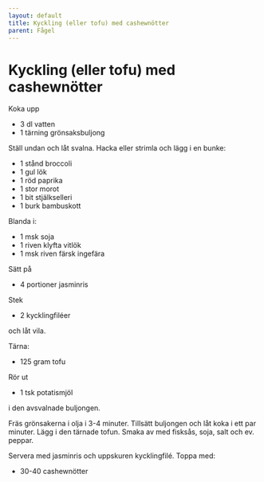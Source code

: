 ```yaml
---
layout: default
title: Kyckling (eller tofu) med cashewnötter
parent: Fågel
---
```

# Kyckling (eller tofu) med cashewnötter

Koka upp

* 3 dl vatten
* 1 tärning grönsaksbuljong

Ställ undan och låt svalna. Hacka eller strimla och lägg i en bunke:

* 1 stånd broccoli
* 1 gul lök
* 1 röd paprika
* 1 stor morot
* 1 bit stjälkselleri
* 1 burk bambuskott
  
Blanda i:

* 1 msk soja
* 1 riven klyfta vitlök
* 1 msk riven färsk ingefära

Sätt på

* 4 portioner jasminris

Stek

* 2 kycklingfiléer

och låt vila.

Tärna:
 
* 125 gram tofu

Rör ut

* 1 tsk potatismjöl

i den avsvalnade buljongen.

Fräs grönsakerna i olja i 3-4 minuter. Tillsätt buljongen och låt koka i ett par minuter. Lägg i den tärnade tofun. Smaka av med fisksås, soja, salt och ev. peppar.

Servera med jasminris och uppskuren kycklingfilé. Toppa med:

* 30-40 cashewnötter
